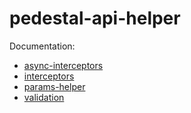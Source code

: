 # pedestal-api-helper
Documentation:

- [async-interceptors](async_interceptors.md)
- [interceptors](interceptors.md)
- [params-helper](params_helper.md)
- [validation](validation.md)
